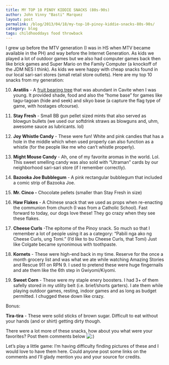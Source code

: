 ```yaml
---
title: MY TOP 10 PINOY KIDDIE SNACKS (80s-90s)
author: John Vinny "Basti" Marquez
layout: post
permalink: /blog/2013/04/18/my-top-10-pinoy-kiddie-snacks-80s-90s/
category: blog
tags: childhooddays food throwback
---
```

I grew up before the MTV generation (I was in HS when MTV became available in the PH) and way before the Internet Generation. As kids we played a lot of outdoor games but we also had computer games back then like brick games and Super Mario on the Family Computer (a knockoff of the JDM NES I think). As kids we were happy with cheap snacks found in our local sari-sari stores (small retail store outlets). Here are my top 10 snacks from my generation:

10. **Aratilis** -  A <a href="http://en.wikipedia.org/wiki/Muntingia" target="_blank">fruit bearing tree</a> that was abundant in Cavite when I was young. It provided shade, food and also the &#8220;home base&#8221; for games like tagu-tagoan (hide and seek) and sikyo base (a capture the flag type of game, with hostages ofcourse).

9. **Stay Fresh** - Small BB gun pellet sized mints that also served as blowgun bullets (we used our softdrink straws as blowguns and, uhm, awesome sauce as lubricants. lol)

8. **Joy Whistle Candy** - These were fun! White and pink candies that has a hole in the middle which when used properly can also function as a whistle (for the people like me who can&#8217;t whistle properly).

7. **Might Mouse Candy** - Ah, one of my favorite aromas in the world. Lol. This sweet smelling candy was also sold with &#8220;Utraman&#8221; cards by our neighborhood sari-sari store (if I remember correctly).

6. **Bazooka Joe Bubblegum** - A pink rectangular bubblegum that included a comic strip of Bazooka Joe.

5. **Mr. Cinco -** Chocolate pellets (smaller than Stay Fresh in size)

4. **Haw Flakes** - A Chinese snack that we used as props when re-enacting the communion from church (I was from a Catholic School). Fast forward to today, our dogs love these! They go crazy when they see these flakes.

3. **Cheese Curls** -The epitome of the Pinoy snack. So much so that I remember a lot of people using it as a category: &#8220;Pabili nga ako ng Cheese Curls, ung Tomi.&#8221; (I&#8217;d like to bu Cheese Curls, that Tomi) Just like Colgate became synonimous with toothpaste.

2. **Kornets** - These were high-end back in my time. Reserve for the once a month grocery list and was what we ate while watching Amazing Stories and Rescue 911 on RPN 9. I used to pretend these were huge fingernails and ate them like the 6th step in Gwiyomi/Kiyomi.

1. **Sweet Corn** - These were my staple enery boosters. I had 3+ of them safelly stored in my utility belt (i.e. brief/shorts garters). I ate them while playing outdoor games, resting, indoor games and as long as budget permitted. I chugged these down like crazy.

Bonus:

**Tira-tira** - These were solid sticks of brown sugar. Difficult to eat without your hands (and or shirt) getting dirty though.

There were a lot more of these snacks, how about you what were your favorites? Post them comments below <img src="http://johnvinnymarquez.net/wp-includes/images/smilies/icon_smile.gif" alt=":)" class="wp-smiley" /> 

Let&#8217;s play a little game: I&#8217;m having difficulty finding pictures of these and I would love to have them here. Could anyone post some links on the comments and I&#8217;ll glady mention you and your source for credits.